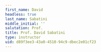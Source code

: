 ```yaml
---
first_name: David
headless: true
last_name: Sabatini
middle_initial: ''
salutation: Prof.
title: Prof. David Sabatini
type: instructor
uid: d89f3ee3-43a0-4510-94c9-dbec2e01cf23
---
```

